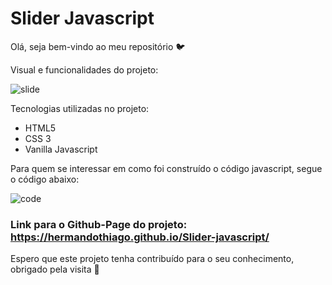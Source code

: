 # Slider Javascript

Olá, seja bem-vindo ao meu repositório :bird:

Visual e funcionalidades do projeto:

![slide](https://user-images.githubusercontent.com/90439416/133482711-a03755ba-32c5-4a7f-8032-6ef6837fe70d.gif)

Tecnologias utilizadas no projeto:

* HTML5
* CSS 3
* Vanilla Javascript

Para quem se interessar em como foi construído o código javascript, segue o código abaixo:

![code](https://user-images.githubusercontent.com/90439416/133483153-b8d4810d-85e4-4d76-aa7f-887a0901223f.png)

### Link para o Github-Page do projeto: https://hermandothiago.github.io/Slider-javascript/

Espero que este projeto tenha contribuído para o seu conhecimento, obrigado pela visita :game_die:
